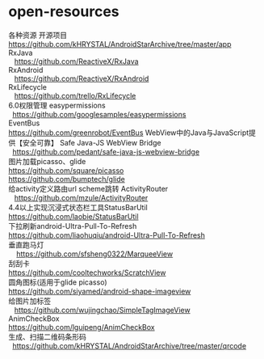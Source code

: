 # open-resources
各种资源
 开源项目</br>
    https://github.com/kHRYSTAL/AndroidStarArchive/tree/master/app</br>
 RxJava</br>
    https://github.com/ReactiveX/RxJava</br>
 RxAndroid</br>
    https://github.com/ReactiveX/RxAndroid </br>
 RxLifecycle</br>
    https://github.com/trello/RxLifecycle</br>
 6.0权限管理 easypermissions <br />
    https://github.com/googlesamples/easypermissions   <br />
 EventBus </br>
    https://github.com/greenrobot/EventBus
 WebView中的Java与JavaScript提供【安全可靠】 Safe Java-JS WebView Bridge  <br />
    https://github.com/pedant/safe-java-js-webview-bridge   <br/>
 图片加载picasso、glide <br/>
    https://github.com/square/picasso</br>
    https://github.com/bumptech/glide<br />
 给activity定义路由url scheme跳转 ActivityRouter</br>
    https://github.com/mzule/ActivityRouter</br>
 4.4以上实现沉浸式状态栏工具StatusBarUtil <br />
    https://github.com/laobie/StatusBarUtil<br/>
 下拉刷新android-Ultra-Pull-To-Refresh</br>
    https://github.com/liaohuqiu/android-Ultra-Pull-To-Refresh</br>
 垂直跑马灯</br>  
    https://github.com/sfsheng0322/MarqueeView </br>
 刮刮卡</br>
    https://github.com/cooltechworks/ScratchView</br>
 圆角图标(适用于glide picasso)</br>
    https://github.com/siyamed/android-shape-imageview</br>
 给图片加标签</br>
    https://github.com/wujingchao/SimpleTagImageView</br>
 AnimCheckBox</br>
    https://github.com/lguipeng/AnimCheckBox</br>
 生成、扫描二维码条形码</br>
    https://github.com/kHRYSTAL/AndroidStarArchive/tree/master/qrcode</br>
